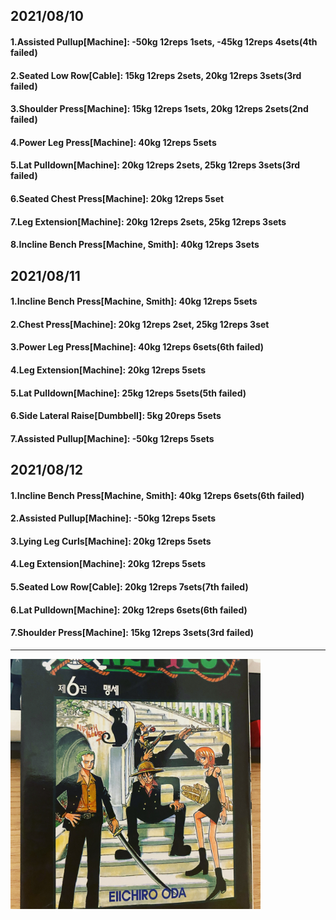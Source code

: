 ## 2021/08/10
#### 1.Assisted Pullup\[Machine\]: -50kg 12reps 1sets, -45kg 12reps 4sets(4th failed)
#### 2.Seated Low Row\[Cable\]: 15kg 12reps 2sets, 20kg 12reps 3sets(3rd failed)  
#### 3.Shoulder Press\[Machine\]: 15kg 12reps 1sets, 20kg 12reps 2sets(2nd failed)   
#### 4.Power Leg Press\[Machine\]: 40kg 12reps 5sets
#### 5.Lat Pulldown\[Machine\]: 20kg 12reps 2sets, 25kg 12reps 3sets(3rd failed)
#### 6.Seated Chest Press\[Machine\]: 20kg 12reps 5set
#### 7.Leg Extension\[Machine\]: 20kg 12reps 2sets, 25kg 12reps 3sets
#### 8.Incline Bench Press\[Machine, Smith\]: 40kg 12reps 3sets


## 2021/08/11
#### 1.Incline Bench Press\[Machine, Smith\]: 40kg 12reps 5sets
#### 2.Chest Press\[Machine\]: 20kg 12reps 2set, 25kg 12reps 3set 
#### 3.Power Leg Press\[Machine\]: 40kg 12reps 6sets(6th failed)
#### 4.Leg Extension\[Machine\]: 20kg 12reps 5sets
#### 5.Lat Pulldown\[Machine\]: 25kg 12reps 5sets(5th failed)
#### 6.Side Lateral Raise\[Dumbbell\]: 5kg 20reps 5sets
#### 7.Assisted Pullup\[Machine\]: -50kg 12reps 5sets


## 2021/08/12
#### 1.Incline Bench Press\[Machine, Smith\]: 40kg 12reps 6sets(6th failed)
#### 2.Assisted Pullup\[Machine\]: -50kg 12reps 5sets  
#### 3.Lying Leg Curls\[Machine\]: 20kg 12reps 5sets
#### 4.Leg Extension\[Machine\]: 20kg 12reps 5sets
#### 5.Seated Low Row\[Cable\]: 20kg 12reps 7sets(7th failed)  
#### 6.Lat Pulldown\[Machine\]: 20kg 12reps 6sets(6th failed)
#### 7.Shoulder Press\[Machine\]: 15kg 12reps 3sets(3rd failed)

---
<img src='./_resources/__06.jpg' width='400px' />
